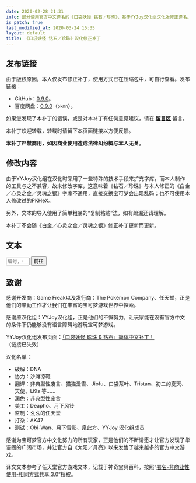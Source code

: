 ```yaml
---
date: 2020-02-28 21:31
info: 部分使用官方中文译名的《口袋妖怪 钻石／珍珠》，基于YYJoy汉化组汉化版修正译名。
is_patch: true
last_modified_at: 2020-03-24 15:35
layout: default
title: 《口袋妖怪 钻石／珍珠》汉化修正补丁
---
```

## 发布链接
由于版权原因，本人仅发布修正补丁，使用方式已在压缩包中，可自行查看。发布链接：

- GitHub：[0.9.0](https://github.com/Xzonn/PokemonChineseTranslationRevise/releases/tag/patches-1.3.0)。
- 百度网盘：[0.9.0](https://pan.baidu.com/s/1tLhRCJjMfZJuxZSvD4I1GQ)（`pkmn`）。

<div class="alert alert-info" role="alert">
<p>如果您发现了本补丁的错误，或是对本补丁有任何意见建议，请在 <strong><a href="#xz-content-comment" class="alert-link">留言区</a></strong> 留言。</p>
</div>

<div class="alert alert-success" role="alert">
<p>本补丁欢迎转载，转载时请留下本页面链接以方便反馈。</p>
</div>

<div class="alert alert-danger" role="alert">
<p><strong>本补丁严禁商用，如因商业使用造成法律纠纷概与本人无关。</strong></p>
</div>

## 修改内容
由于YYJoy汉化组在汉化时采用了一些特殊的技术手段来扩充字库，而本人制作的工具与之不兼容，故未修改字库，这意味着《钻石／珍珠》与本人修正的《白金／心灵之金／灵魂之银》字库不通用，直接交换宝可梦会出现乱码；也不可使用本人修改过的PKHeX。

另外，文本的导入使用了简单粗暴的“复制粘贴”法，如有疏漏还请理解。

本补丁不会随《白金／心灵之金／灵魂之银》修正补丁更新而更新。

## 文本
<div class="row">
<form class="xz-pokemon-text-form col-sm-6 col-md-offset-3">
<div class="input-group">
<input type="number" min="000" max="609" class="form-control" placeholder="编号，000 - 609">
<span class="input-group-btn">
<button class="btn btn-primary" type="submit">前往</button>
</span>
</div>
</form>
</div>

## 致谢
感谢开发商：Game Freak以及发行商：The Pokémon Company、任天堂，正是他们的辛勤工作才让我们在丰富的宝可梦游戏世界中探索。

感谢原汉化组：YYJoy汉化组，正是他们的不懈努力，让玩家能在没有官方中文的条件下仍能够没有语言障碍地游玩宝可梦游戏。

YYJoy汉化组发布页面：[「口袋妖怪 珍珠 & 钻石」简体中文补丁！](http://bbs.yyjoy.com/thread-54130-1-1.html)（链接已失效）

汉化名单：

- 破解：DNA
- 协力：沙滩凉鞋
- 翻译：非典型性废言、猫猫爱雪、Jiofu、口袋茶叶、Tristan、初二的夏天、天使、Li9s 等……
- 润色：非典型性废言
- 美工：Deapho、月下风铃
- 监制：幺幺的任天堂
- 打杂：AK47
- 测试：Obi-Wan、月下雪影、泉此方、YYJoy 汉化组成员

感谢为宝可梦官方中文化努力的所有玩家，正是他们的不断请愿才让官方发现了华语圈的广阔市场，并让官方自《太阳／月亮》以来发售了越来越多的官方中文游戏。

译文文本参考了任天堂官方游戏文本，记载于神奇宝贝百科，按照“[署名-非商业性使用-相同方式共享 3.0](https://creativecommons.org/licenses/by-nc-sa/3.0/deed.zh)”授权。